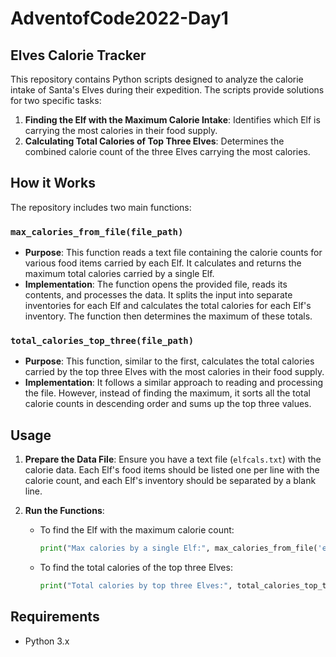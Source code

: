 # AdventofCode2022-Day1

## Elves Calorie Tracker

This repository contains Python scripts designed to analyze the calorie intake of Santa's Elves during their expedition. The scripts provide solutions for two specific tasks:

1. **Finding the Elf with the Maximum Calorie Intake**: Identifies which Elf is carrying the most calories in their food supply.
2. **Calculating Total Calories of Top Three Elves**: Determines the combined calorie count of the three Elves carrying the most calories.

## How it Works

The repository includes two main functions:

### `max_calories_from_file(file_path)`

- **Purpose**: This function reads a text file containing the calorie counts for various food items carried by each Elf. It calculates and returns the maximum total calories carried by a single Elf.
- **Implementation**: The function opens the provided file, reads its contents, and processes the data. It splits the input into separate inventories for each Elf and calculates the total calories for each Elf's inventory. The function then determines the maximum of these totals.

### `total_calories_top_three(file_path)`

- **Purpose**: This function, similar to the first, calculates the total calories carried by the top three Elves with the most calories in their food supply.
- **Implementation**: It follows a similar approach to reading and processing the file. However, instead of finding the maximum, it sorts all the total calorie counts in descending order and sums up the top three values.

## Usage

1. **Prepare the Data File**: Ensure you have a text file (`elfcals.txt`) with the calorie data. Each Elf's food items should be listed one per line with the calorie count, and each Elf's inventory should be separated by a blank line.

2. **Run the Functions**:
    - To find the Elf with the maximum calorie count:
      ```python
      print("Max calories by a single Elf:", max_calories_from_file('elfcals.txt'))
      ```

    - To find the total calories of the top three Elves:
      ```python
      print("Total calories by top three Elves:", total_calories_top_three('elfcals.txt'))
      ```

## Requirements

- Python 3.x
